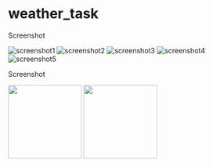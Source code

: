# weather_task

Screenshot

![screenshot1](https://user-images.githubusercontent.com/48344341/132978333-c7adb4c0-064e-4908-80e8-bde7732c7b49.png)
![screenshot2](https://user-images.githubusercontent.com/48344341/132978299-e88b2e57-2852-432c-acb2-f2c18874dc7b.png)
![screenshot3](https://user-images.githubusercontent.com/48344341/132978301-b7c6a177-d32f-43ec-a3d6-f4cd5f01eba7.png)
![screenshot4](https://user-images.githubusercontent.com/48344341/132978303-b89ec620-c850-4f6b-8efc-a99a06645698.png)
![screenshot5](https://user-images.githubusercontent.com/48344341/132978339-cc87b4b6-5f32-4f0e-97ca-f2f38e0a2488.png)


Screenshot
<p>
  <img src="weather_task_bloc/assets/images/screenshot1" width="150",height="200" />
  <img src="assets/images/screenshot1" width="150",height="200" />
</p>

